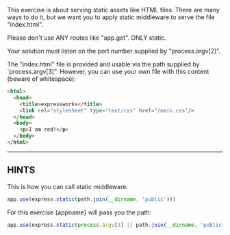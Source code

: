 This exercise is about serving static assets like HTML files.
There are many ways to do it, but we want you to apply static middleware to serve the file "index.html".

Please don't use ANY routes like "app.get". ONLY static.

Your solution must listen on the port number supplied by "process.argv[2]".

The "index.html" file is provided and usable via the path supplied by
`process.argv[3]". However, you can use your own file with this content (beware of whitespace):

```html
<html>
  <head>
    <title>expressworks</title>
    <link rel="stylesheet" type="text/css" href="/main.css"/>
  </head>
  <body>
    <p>I am red!</p>
  </body>
</html>
```

-----------------------------

## HINTS

This is how you can call static middleware:

```js
app.use(express.static(path.join(__dirname, 'public')))
```

For this exercise {appname} will pass you the path:

```js
app.use(express.static(process.argv[3] || path.join(__dirname, 'public')))
```
